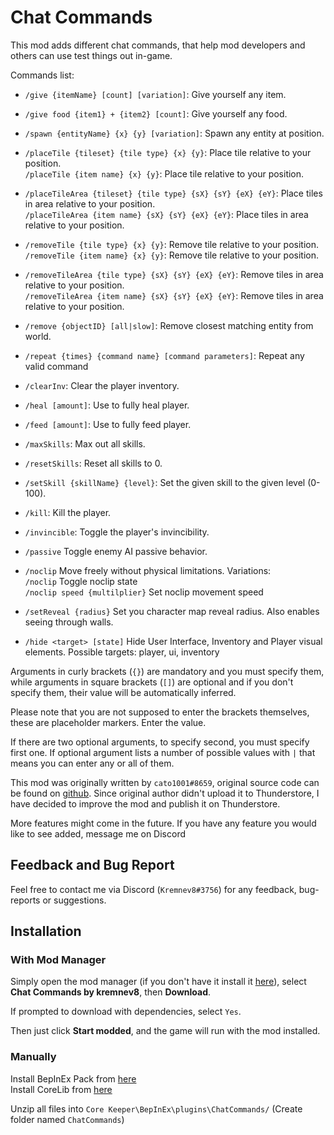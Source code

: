# Chat Commands

This mod adds different chat commands, that help mod developers and others can use test things out in-game.

Commands list:<br>

- `/give {itemName} [count] [variation]`: Give yourself any item.
- `/give food {item1} + {item2} [count]`: Give yourself any food.
- `/spawn {entityName} {x} {y} [variation]`: Spawn any entity at position.
- `/placeTile {tileset} {tile type} {x} {y}`: Place tile relative to your position.<br>
  `/placeTile {item name} {x} {y}`: Place tile relative to your position.


- `/placeTileArea {tileset} {tile type} {sX} {sY} {eX} {eY}`: Place tiles in area relative to your position.<br>
  `/placeTileArea {item name} {sX} {sY} {eX} {eY}`: Place  tiles in area relative to your position.


- `/removeTile {tile type} {x} {y}`: Remove tile relative to your position.<br>
  `/removeTile {item name} {x} {y}`: Remove tile relative to your position.


- `/removeTileArea {tile type} {sX} {sY} {eX} {eY}`: Remove tiles in area relative to your position.<br>
  `/removeTileArea {item name} {sX} {sY} {eX} {eY}`: Remove tiles in area relative to your position.


- `/remove {objectID} [all|slow]`: Remove closest matching entity from world.
- `/repeat {times} {command name} [command parameters]`: Repeat any valid command
- `/clearInv`: Clear the player inventory.
- `/heal [amount]`: Use to fully heal player.
- `/feed [amount]`: Use to fully feed player.
- `/maxSkills`: Max out all skills.
- `/resetSkills`: Reset all skills to 0.
- `/setSkill {skillName} {level}`: Set the given skill to the given level (0-100).
- `/kill`: Kill the player.
- `/invincible`: Toggle the player's invincibility.
- `/passive` Toggle enemy AI passive behavior.
- `/noclip` Move freely without physical limitations. Variations:<br>
  `/noclip` Toggle noclip state<br>
  `/noclip speed {multilplier}` Set noclip movement speed<br>


- `/setReveal {radius}` Set you character map reveal radius. Also enables seeing through walls.
- `/hide <target> [state]` Hide User Interface, Inventory and Player visual elements. Possible targets: player, ui, inventory

Arguments in curly brackets (`{}`) are mandatory and you must specify them, while arguments in square brackets (`[]`) are optional and if you don't specify them, their value will be automatically inferred.

Please note that you are not supposed to enter the brackets themselves, these are placeholder markers. Enter the value.

If there are two optional arguments, to specify second, you must specify first one. If optional argument lists a number of possible values with `|` that means you can enter any or all of them.

This mod was originally written by `cato1001#8659`, original source code can be found on [github](https://github.com/PatelRahil/TestingUtils). Since original author didn't upload it to Thunderstore, I have decided to improve the mod and publish it on Thunderstore.

More features might come in the future. If you have any feature you would like to see added, message me on Discord

## Feedback and Bug Report
Feel free to contact me via Discord (`Kremnev8#3756`) for any feedback, bug-reports or suggestions.

## Installation
### With Mod Manager

Simply open the mod manager (if you don't have it install it [here](https://core-keeper.thunderstore.io/package/ebkr/r2modman/)), select **Chat Commands by kremnev8**, then **Download**.

If prompted to download with dependencies, select `Yes`.

Then just click **Start modded**, and the game will run with the mod installed.

### Manually
Install BepInEx Pack from [here](https://core-keeper.thunderstore.io/package/BepInEx/BepInExPack_Core_Keeper/)<br/>
Install CoreLib from [here](https://core-keeper.thunderstore.io/package/CoreMods/CoreLib/)<br/>

Unzip all files into `Core Keeper\BepInEx\plugins\ChatCommands/` (Create folder named `ChatCommands`)<br/>